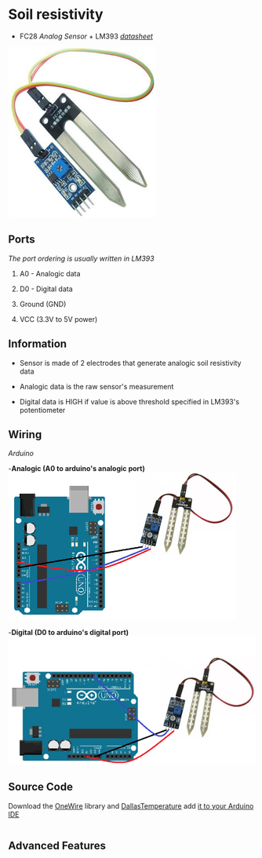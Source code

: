 # Soil resistivity

- FC28 *Analog Sensor* + LM393 [*datasheet*](https://github.com/internet-of-plants/embedded/raw/master/docs/datasheets/LM393.pdf)

![Image of FC28 with LM393](https://raw.githubusercontent.com/internet-of-plants/embedded/master/docs/images/models/FC28+LM393.png)

## Ports

*The port ordering is usually written in LM393*

1. A0 - Analogic data

2. D0 - Digital data

3. Ground (GND)

4. VCC (3.3V to 5V power)

## Information

- Sensor is made of 2 electrodes that generate analogic soil resistivity data

- Analogic data is the raw sensor's measurement

- Digital data is HIGH if value is above threshold specified in LM393's potentiometer


## Wiring

*Arduino*

-**Analogic (A0 to arduino's analogic port)** ![LM393 analog wiring](https://raw.githubusercontent.com/internet-of-plants/embedded/master/docs/images/wiring/FC28+LM393-analog.png)

-**Digital (D0 to arduino's digital port)** ![LM393 digital wiring](https://raw.githubusercontent.com/internet-of-plants/embedded/master/docs/images/wiring/FC28+LM393-digital.png)

## Source Code

 Download the [OneWire](https://github.com/PaulStoffregen/OneWire) library and [DallasTemperature](https://github.com/milesburton/Arduino-Temperature-Control-Library) add [it to your Arduino IDE](https://www.arduino.cc/en/Hacking/Libraries)

```
```

## Advanced Features
